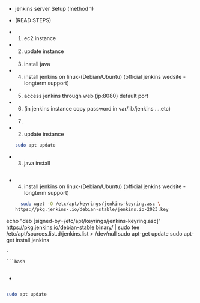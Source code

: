 - jenkins server Setup (method 1)

- (READ STEPS)

- 1) ec2 instance 
- 2) update instance 
- 3) install java 
- 4) install jenkins on linux-(Debian/Ubuntu) (official jenkins wedsite - longterm support) 
- 5) access jenkins through web (ip:8080) default port
- 6) (in jenkins instance copy password in var/lib/jenkins ....etc)
- 7) 

- 2) update instance
   
   ```bash
   sudo apt update

   ```
- 3) java install

   ```bash
   

   ```

- 4) install jenkins on linux-(Debian/Ubuntu) (official jenkins wedsite - longterm support)

   ```bash
     sudo wget -O /etc/apt/keyrings/jenkins-keyring.asc \
  https://pkg.jenkins-.io/debian-stable/jenkins.io-2023.key
echo "deb [signed-by=/etc/apt/keyrings/jenkins-keyring.asc]" \
  https://pkg.jenkins.io/debian-stable binary/ | sudo tee \
  /etc/apt/sources.list.d/jenkins.list > /dev/null
sudo apt-get update
sudo apt-get install jenkins


   ```
- 

   ```bash
   

   ```
-   

   ```bash
   

   ```
   






   ```bash
   sudo apt update

   ```
